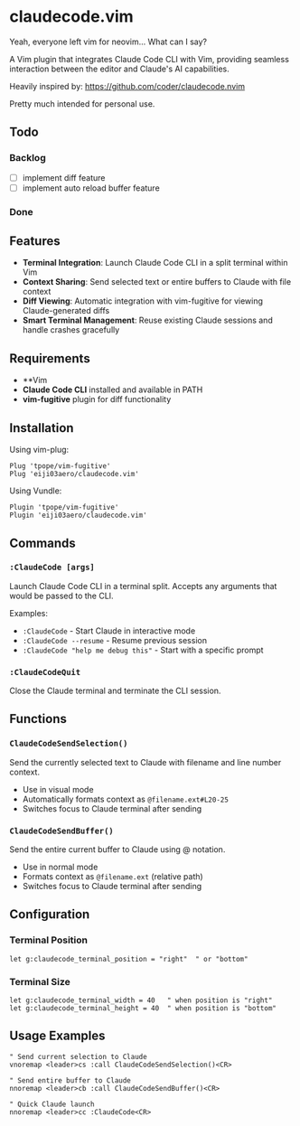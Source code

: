 # claudecode.vim

Yeah, everyone left vim for neovim... What can I say?

A Vim plugin that integrates Claude Code CLI with Vim, providing seamless interaction between the editor and Claude's AI capabilities.

Heavily inspired by: https://github.com/coder/claudecode.nvim

Pretty much intended for personal use.

## Todo
### Backlog
- [ ] implement diff feature
- [ ] implement auto reload buffer feature

### Done

## Features

- **Terminal Integration**: Launch Claude Code CLI in a split terminal within Vim
- **Context Sharing**: Send selected text or entire buffers to Claude with file context
- **Diff Viewing**: Automatic integration with vim-fugitive for viewing Claude-generated diffs
- **Smart Terminal Management**: Reuse existing Claude sessions and handle crashes gracefully

## Requirements

- **Vim
- **Claude Code CLI** installed and available in PATH
- **vim-fugitive** plugin for diff functionality

## Installation

Using vim-plug:
```vim
Plug 'tpope/vim-fugitive'
Plug 'eiji03aero/claudecode.vim'
```

Using Vundle:
```vim
Plugin 'tpope/vim-fugitive'
Plugin 'eiji03aero/claudecode.vim'
```

## Commands

### `:ClaudeCode [args]`
Launch Claude Code CLI in a terminal split. Accepts any arguments that would be passed to the CLI.

Examples:
- `:ClaudeCode` - Start Claude in interactive mode
- `:ClaudeCode --resume` - Resume previous session
- `:ClaudeCode "help me debug this"` - Start with a specific prompt

### `:ClaudeCodeQuit`
Close the Claude terminal and terminate the CLI session.

## Functions

### `ClaudeCodeSendSelection()`
Send the currently selected text to Claude with filename and line number context.
- Use in visual mode
- Automatically formats context as `@filename.ext#L20-25`
- Switches focus to Claude terminal after sending

### `ClaudeCodeSendBuffer()`
Send the entire current buffer to Claude using @ notation.
- Use in normal mode
- Formats context as `@filename.ext` (relative path)
- Switches focus to Claude terminal after sending

## Configuration

### Terminal Position
```vim
let g:claudecode_terminal_position = "right"  " or "bottom"
```

### Terminal Size
```vim
let g:claudecode_terminal_width = 40   " when position is "right"
let g:claudecode_terminal_height = 40  " when position is "bottom"
```

## Usage Examples

```vim
" Send current selection to Claude
vnoremap <leader>cs :call ClaudeCodeSendSelection()<CR>

" Send entire buffer to Claude
nnoremap <leader>cb :call ClaudeCodeSendBuffer()<CR>

" Quick Claude launch
nnoremap <leader>cc :ClaudeCode<CR>
```
